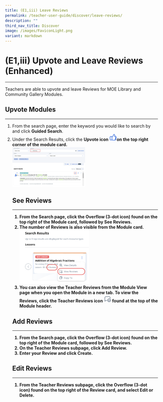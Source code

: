 ```yaml
---
title: (E1,iii) Leave Reviews
permalink: /teacher-user-guide/discover/leave-reviews/
description: ""
third_nav_title: Discover
image: /images/FaviconLight.png
variant: markdown
---
```

<h1>(E1,iii) Upvote and Leave Reviews (Enhanced)</h1><hr>
<p>Teachers are able to upvote and leave Reviews for MOE Library and Community Gallery Modules.</p>
<h2>Upvote Modules</h2>
<hr>
<ol>
<li>From the search page, enter the keyword you would like to search by and click <strong>Guided Search</strong>.</li>
	<li>Under the Search Results, click the <strong>Upvote<strong> icon <img style="width:1.5rem; display: inline;" src="/images/Icons/Upvote.svg">on the top right corner of the module card.</strong></strong></li><strong><strong><img style="width: 50%;" alt="Upvote Module" src="/images/2Teacher/D_UpvoteModule.png">

<h2>See Reviews</h2>
<hr>
<ol>
<li>From the Search page, click the <strong>Overflow</strong> (<strong>3-dot</strong> icon) found on the top right of the Module card, followed by <strong>See Reviews</strong>.</li>
<li>The number of Reviews is also visible from the Module card.</li><img style="width: 50%;" alt="Leave Reviews" src="/images/2Teacher/D-LessonReview.png">
		<li>You can also view the Teacher Reviews from the Module View page when you open the Module in a new tab. To view the Reviews, click the <strong>Teacher Reviews</strong> icon 
			<img style="width:1.5rem; display: inline;" src="/images/Icons/Reviews.svg"> found at the top of the Module header.</li></ol>
<h2>Add Reviews</h2>
<hr>
<ol>
<li>From the Search page, click the <strong>Overflow</strong> (<strong>3-dot</strong> icon) found on the top right of the Module card, followed by <strong>See Reviews</strong>.</li>
<li>On the Teacher Reviews subpage, click <strong>Add Review</strong>.</li>
<li>Enter your Review and click <strong>Create</strong>.</li>
</ol>
<h2>Edit Reviews</h2>
<hr>
<ol><li>From the Teacher Reviews subpage, click the <strong>Overflow</strong> (<strong>3-dot</strong> icon) found on the top right of the Review card, and select <strong>Edit</strong> or <strong>Delete</strong>.</li></ol></strong></strong></ol>